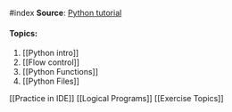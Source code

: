 #index
**Source**:   [Python tutorial ]( https://www.youtube.com/watch?v=xErUnOKQbFw)

#### Topics:

1. [[Python intro]]
2. [[Flow control]]
3. [[Python Functions]]
4. [[Python Files]]

[[Practice in IDE]]
[[Logical Programs]]
[[Exercise Topics]]